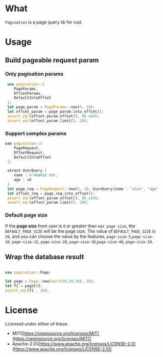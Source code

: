 # What

`Pagination` is a page query lib for rust.

# Usage 

## Build pageable request param

### Only pagination params

``` rust
 use pagination::{
 	PageParams,
 	OffsetParams,
 	DefaultIntoOffset
 };
 let page_param = PageParams::new(5, 20);
 let offset_param = page_param.into_offset();
 assert_eq!(offset_param.offset(), 80_u64);
 assert_eq!(offset_param.limit(), 20);
```

### Support complex params

``` rust
use pagination::{
 	PageRequest,
 	OffsetRequest,
 	DefaultIntoOffset
 };

 struct UserQuery {
    name : &'static str,
    age : u8
 }
 let page_req = PageRequest::new(5, 20, UserQuery{name : "alex", "age" : 18});
 let offset_req = page_req.into_offset();
 assert_eq!(offset_param.offset(), 80_u64);
 assert_eq!(offset_param.limit(), 20);
```

### Default page size
  If the **page size** from user is `0` or greater than `max page size`, the `DEFAULT_PAGE_SIZE` will be the page size.
The value of `DEFAULT_PAGE_SIZE` is `20`, and you can choose the value by the features, `page-size-5`,`page-size-10`,
`page-size-15`, `page-size-20`, `page-size-30`,`page-size-40`, `page-size-50`.


## Wrap the database result

``` rust

use pagination::Page;

let page = Page::new(vec!(10,20,30), 10);
let f1 = page[0];
assert_eq!(f1 , 10);

```

# License

Licensed under either of these:
- MIT([https://opensource.org/licenses/MIT](https://opensource.org/licenses/MIT)) 
- Apache-2.0([https://www.apache.org/licenses/LICENSE-2.0](https://www.apache.org/licenses/LICENSE-2.0)) 